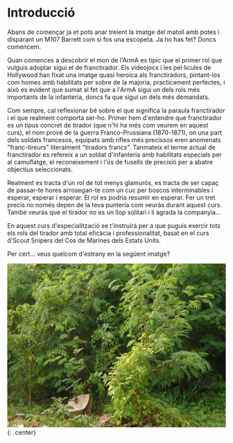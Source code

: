 # Introducció

Abans de començar ja et pots anar treient la imatge del matoll amb potes i disparant un M107 Barrett com si fos una escopeta. Ja ho has fet? Doncs comencem.

Quan comences a descobrir el mon de l'ArmA es típic que el primer rol que vulguis adoptar sigui el de franctirador. Els videojocs i les pel·licules de Hollywood han fixat una imatge quasi heroica als franctiradors, pintant-los com homes amb habilitats per sobre de la majoria, practicament perfectes, i això es evident que sumat al fet que a l'ArmA sigui un dels rols més importants de la infanteria, doncs fa que sigui un dels més demandats.

Com sempre, cal reflexionar bé sobre el que significa la paraula franctirador i el que realment comporta ser-ho. Primer hem d'entendre que franctirador es un tipus concret de tirador (que n'hi ha més com veurem en aquest curs), el nom prové de la guerra Franco-Prussiana (1870-1871), on una part dels soldats francesos, equipats amb rifles més precissos eren anomenats "franc-tireurs" literalment "tiradors francs". Tanmateix el terme actual de franctirador es refereix a un soldat d'infanteria amb habilitats especials per al camuflatge, el reconeixement i l'ús de fusells de precisió per a abatre objectius seleccionats.

Realment es tracta d'un rol de tot menys glamurós, es tracta de ser capaç de passar-te hores arrosegan-te com un cuc per boscos interminables i esperar, esperar i esperar. El rol es podria resumir en esperar. Fer un tret precís no només depen de la teva puntería com veuràs durant aquest curs. També veuràs que el tirador no es un llop solitari i li agrada la companyia...

En aquest curs d'especialització se t'instruirà per a que puguis exercir tots els rols del tirador amb total eficàcia i professionalitat, basat en el curs d'Scout Snipers del Cos de Marines dels Estats Units.

Per cert... veus quelcom d'estrany en la següent imatge?

![image](../_imatges/sniperamagat.jpg) {: .center}

